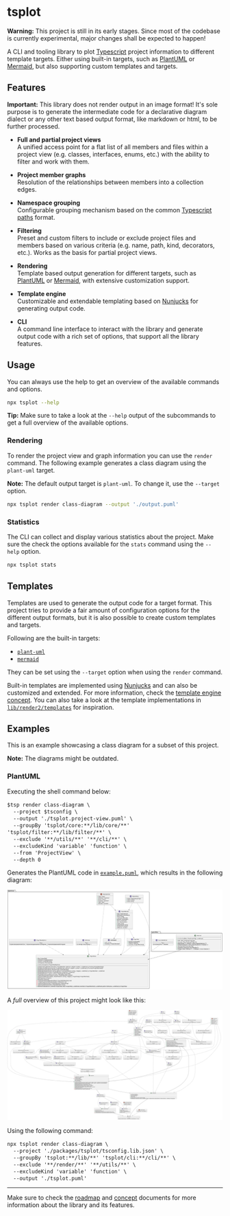 # tsplot

**Warning:** This project is still in its early stages. Since most of the codebase is currently experimental, major changes shall be expected to happen!

A CLI and tooling library to plot [Typescript][web-ts] project information to different template targets. Either using built-in targets, such as [PlantUML][web-puml] or [Mermaid][web-mmd], but also supporting custom templates and targets.

[web-ts]: https://www.typescriptlang.org
[web-puml]: https://plantuml.com
[web-mmd]: https://mermaid.js.org/

## Features

**Important:** This library does not render output in an image format! It's sole purpose is to generate the intermediate code for a declarative diagram dialect or any other text based output format, like markdown or html, to be further processed.

- **Full and partial project views** <br>
  A unified access point for a flat list of all members and files within a project view (e.g. classes, interfaces, enums, etc.) with the ability to filter and work with them.

- **Project member graphs** <br>
  Resolution of the relationships between members into a collection edges.

- **Namespace grouping** <br>
  Configurable grouping mechanism based on the common [Typescript paths][web-ts-paths] format.

- **Filtering** <br>
  Preset and custom filters to include or exclude project files and members based on various criteria (e.g. name, path, kind, decorators, etc.). Works as the basis for partial project views.

- **Rendering** <br>
  Template based output generation for different targets, such as [PlantUML][web-puml] or [Mermaid][web-mmd], with extensive customization support.

- **Template engine** <br>
  Customizable and extendable templating based on [Nunjucks][web-njk] for generating output code.

- **CLI** <br>
  A command line interface to interact with the library and generate output code with a rich set of options, that support all the library features.

  [web-ts-paths]: https://www.typescriptlang.org/tsconfig/#paths
  [web-njk]: https://mozilla.github.io/nunjucks/

## Usage

You can always use the help to get an overview of the available commands and options.

```bash
npx tsplot --help
```

**Tip:** Make sure to take a look at the `--help` output of the subcommands to get a full overview of the available options.

### Rendering

To render the project view and graph information you can use the `render` command. The following example generates a class diagram using the `plant-uml` target.

**Note:** The default output target is `plant-uml`. To change it, use the `--target` option.

```bash
npx tsplot render class-diagram --output './output.puml'
```

### Statistics

The CLI can collect and display various statistics about the project. Make sure the check the options available for the `stats` command using the `--help` option.

```bash
npx tsplot stats
```

## Templates

Templates are used to generate the output code for a target format. This project tries to provide a fair amount of configuration options for the different output formats, but it is also possible to create custom templates and targets.

Following are the built-in targets:

- [`plant-uml`][web-puml]
- [`mermaid`][web-mmd]

They can be set using the `--target` option when using the `render` command.

Built-in templates are implemented using [Nunjucks][web-njk] and can also be customized and extended. For more information, check the [template engine concept](./docs/concepts/TEMPLATE_ENGINE.md). You can also take a look at the template implementations in [`lib/render2/templates`](./packages/tsplot/src/lib/render2/templates) for inspiration.

## Examples

This is an example showcasing a class diagram for a subset of this project.

**Note:** The diagrams might be outdated.

### PlantUML

Executing the shell command below:

```shell
$tsp render class-diagram \ 
  --project $tsconfig \ 
  --output './tsplot.project-view.puml' \
  --groupBy 'tsplot/core:**/lib/core/**' 'tsplot/filter:**/lib/filter/**' \
  --exclude '**/utils/**' '**/cli/**' \
  --excludeKind 'variable' 'function' \
  --from 'ProjectView' \
  --depth 0
```

Generates the PlantUML code in [`example.puml`](assets/puml/example.puml), which results in the following diagram:

![example](assets/svg/example.svg)

A _full_ overview of this project might look like this:

![tsplot](assets/svg/tsplot.svg)

Using the following command:

```shell
npx tsplot render class-diagram \
  --project './packages/tsplot/tsconfig.lib.json' \
  --groupBy 'tsplot:**/lib/**' 'tsplot/cli:**/cli/**' \
  --exclude '**/render/**' '**/utils/**' \
  --excludeKind 'variable' 'function' \
  --output './tsplot.puml'
```

---

Make sure to check the [roadmap](./ROADMAP.md) and [concept](./docs/concepts) documents for more information about the library and its features.
